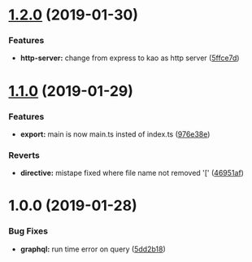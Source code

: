 # [1.2.0](https://github.com/Enigmatis/polaris/compare/v1.1.0...v1.2.0) (2019-01-30)


### Features

* **http-server:** change from express to kao as http server ([5ffce7d](https://github.com/Enigmatis/polaris/commit/5ffce7d))

# [1.1.0](https://github.com/Enigmatis/polaris/compare/v1.0.0...v1.1.0) (2019-01-29)


### Features

* **export:** main is now main.ts insted of index.ts ([976e38e](https://github.com/Enigmatis/polaris/commit/976e38e))


### Reverts

* **directive:** mistape fixed where file name not removed '[' ([46951af](https://github.com/Enigmatis/polaris/commit/46951af))

# 1.0.0 (2019-01-28)


### Bug Fixes

* **graphql:** run time error on query ([5dd2b18](https://github.com/Enigmatis/polaris/commit/5dd2b18))
